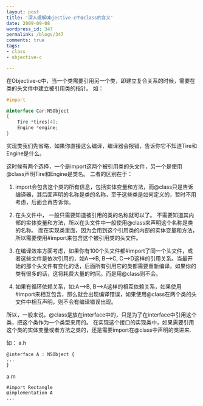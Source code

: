 ```yaml
---
layout: post
title: '深入理解Objective-c中@class的含义'
date: 2009-09-08
wordpress_id: 347
permalink: /blogs/347
comments: true
tags:
- class
- objective-c

---
```

在Objective-c中，当一个类需要引用另一个类，即建立复合关系的时候，需要在类的头文件中建立被引用类的指针。 如：

```objective-c
#import

@interface Car:NSObject
{
    Tire *tires[4];
    Engine *engine;
}
```
实现类我们先省略，如果你直接这么编译，编译器会报错，告诉你它不知道Tire和Engine是什么。

这时候有两个选择，一个是import这两个被引用类的头文件，另一个是使用@class声明Tire和Engine是类名。 二者的区别在于：
1. import会包含这个类的所有信息，包括实体变量和方法，而@class只是告诉编译器，其后面声明的名称是类的名称，至于这些类是如何定义的，暂时不用考虑，后面会再告诉你。

2. 在头文件中， 一般只需要知道被引用的类的名称就可以了。 不需要知道其内部的实体变量和方法，所以在头文件中一般使用@class来声明这个名称是类的名称。 而在实现类里面，因为会用到这个引用类的内部的实体变量和方法，所以需要使用#import来包含这个被引用类的头文件。
3. 在编译效率方面考虑，如果你有100个头文件都#import了同一个头文件，或者这些文件是依次引用的，如A--&gt;B, B--&gt;C, C--&gt;D这样的引用关系。当最开始的那个头文件有变化的话，后面所有引用它的类都需要重新编译，如果你的类有很多的话，这将耗费大量的时间。而是用@class则不会。</li>
4. 如果有循环依赖关系，如:A--&gt;B, B--&gt;A这样的相互依赖关系，如果使用#import来相互包含，那么就会出现编译错误，如果使用@class在两个类的头文件中相互声明，则不会有编译错误出现。

所以，一般来说，@class是放在interface中的，只是为了在interface中引用这个类，把这个类作为一个类型来用的。 在实现这个接口的实现类中，如果需要引用这个类的实体变量或者方法之类的，还是需要import在@class中声明的类进来.

如：
a.h
```@class Rectangle;
@interface A : NSObject {
...
}
```

a.m
```
#import Rectangle
@implementation A
...
```
